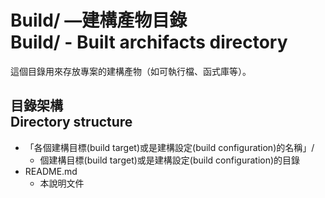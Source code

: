 # Build/ —建構產物目錄<br />Build/ - Built archifacts directory
這個目錄用來存放專案的建構產物（如可執行檔、函式庫等）。

## 目錄架構<br />Directory structure
* 「各個建構目標(build target)或是建構設定(build configuration)的名稱」/
    * 個建構目標(build target)或是建構設定(build configuration)的目錄
* README.md
    * 本說明文件